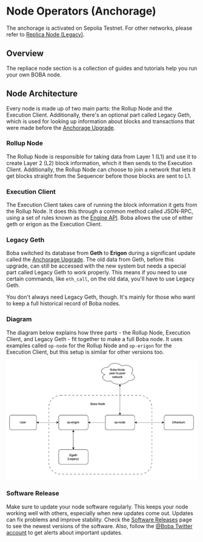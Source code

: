# Node Operators (Anchorage)

The anchorage is activated on Sepolia Testnet. For other networks, please refer to [Replica Node (Legacy)](../../boba_community/boba-node/README.md).

## Overview

The repliace node section is a collection of guides and tutorials help you run your own BOBA node.

## Node Architecture

Every node is made up of two main parts: the Rollup Node and the Execution Client. Additionally, there's an optional part called Legacy Geth, which is used for looking up information about blocks and transactions that were made before the [Anchorage Upgrade](https://github.com/bobanetwork/v3-anchorage/blob/develop/boba-chain-ops/README.md#migration).

### Rollup Node

The Rollup Node is responsible for taking data from Layer 1 (L1) and use it to create Layer 2 (L2) block information, which it then sends to the Execution Client. Additionally, the Rollup Node can choose to join a network that lets it get blocks straight from the Sequencer before those blocks are sent to L1.

### Execution Client

The Execution Client takes care of running the block information it gets from the Rollup Node. It does this through a common method called JSON-RPC, using a set of rules known as the [Engine API](https://github.com/ethereum/execution-apis/blob/main/src/engine/common.md#engine-api----common-definitions). Boba allows the use of either geth or erigon as the Execution Client.

### Legacy Geth

Boba switched its database from **Geth** to **Erigon** during a significant update called the [Anchorage Upgrade](https://github.com/bobanetwork/v3-anchorage/blob/develop/boba-chain-ops/README.md#migration). The old data from Geth, before this upgrade, can still be accessed with the new system but needs a special part called Legacy Geth to work properly. This means if you need to use certain commands, like `eth_call`, on the old data, you'll have to use Legacy Geth.

You don't always need Legacy Geth, though. It's mainly for those who want to keep a full historical record of Boba nodes.

### Diagram

The diagram below explains how three parts - the Rollup Node, Execution Client, and Legacy Geth - fit together to make a full Boba node. It uses examples called `op-node` for the Rollup Node and `op-erigon` for the Execution Client, but this setup is similar for other versions too.

![image](../../boba_documentation/diagrams/node-operator.png)

### Software Release

Make sure to update your node software regularly. This keeps your node working well with others, especially when new updates come out. Updates can fix problems and improve stability. Check the [Software Releases](./releases.md) page to see the newest versions of the software. Also, follow the [@Boba Twitter account](https://twitter.com/bobanetwork) to get alerts about important updates.
